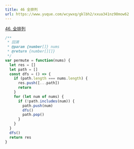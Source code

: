 ```yaml
---
title: 46 全排列
url: https://www.yuque.com/wcywxq/gklbh2/xxua341nz98mow62
---
```


[46. 全排列](https://leetcode.cn/problems/permutations)

```javascript
/**
 * 回溯
 * @param {number[]} nums
 * @return {number[][]}
 */
var permute = function(nums) {
  let res = []
  let path = []
  const dfs = () => {
    if (path.length === nums.length) {
      res.push([...path])
      return
    }
    for (let num of nums) {
      if (!path.includes(num)) {
        path.push(num)
        dfs()
        path.pop()
      }
    }
  }
  dfs()
  return res
}
```
